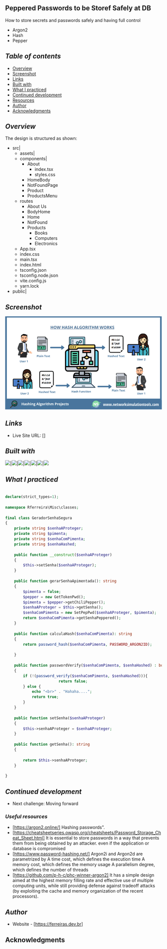 ## Peppered Passwords to be Storef Safely at DB
How to store secrets and passwords safely and having full control
- Argon2
- Hash
- Pepper

## _Table of contents_
- [Overview](#overview)
- [Screenshot](#screenshot)
- [Links](#links)
- [Built with](#built-with)
- [What I practiced](#what-i-practiced)
- [Continued development](#continued-development)
- [Resources](#useful-resources)
- [Author](#author)
- [Acknowledgments](#acknowledgments)
## _Overview_
The design is structured as shown:
- src|
    - assets|
    - components|
        - About
          - index.tsx
          - styles.css
        - HomeBody
        - NotFoundPage
        - Product
        - ProductsMenu
   - routes
        - About Us
        - BodyHome
        - Home
        - NotFound
        - Products
            - Books
            - Computers
            - Electronics
   - App.tsx
   - index.css
   - main.tsx
   - index.html
   - tsconfig.json
   - tsconfig.node.json
   - vite.config.js
   - yarn.lock
- public|

## _Screenshot_
[![](./Hashing-Algorithm-Projects.png)]()
## _Links_
- Live Site URL: [] 
## _Built with_

![](https://ferreiras.dev.br/assets/images/icons/react-router-stacked-color-inverted.svg)|![](https://ferreiras.dev.br/assets/images/icons/react.svg)|![](https://ferreiras.dev.br/assets/images/icons/vite.svg)|![](https://ferreiras.dev.br/assets/images/icons/yarn-title.svg)|![](https://ferreiras.dev.br/assets/images/icons/ts-logo.svg)|![](https://ferreiras.dev.br/assets/images/icons/icons8-javascript.svg)|![](https://ferreiras.dev.br/assets/images/icons/icons8-visual-studio-code.svg)

 ## _What I practiced_
```php

declare(strict_types=1);

namespace Rferreira\Misc\classes;

final class GeradorSenhaSegura
{
    private string $senhaAProteger;
    private string $pimenta;
    private string $senhaComPimenta;
    private string $senhaHashed;

    public function __construct($senhaAProteger)
    {
        $this->setSenha($senhaAProteger);
    }

    public function gerarSenhaApimentada(): string
    {
        $pimenta = false;
        $pepper = new GetTokenPwd();
        $pimenta = $pepper->getChiliPepper();
        $senhaAProteger = $this->getSenha();
        $senhaComPimenta = new SetPepPwd($senhaAProteger, $pimenta);
        return $senhaComPimenta->getSenhaPeppered();
    }

    public function calculaHash($senhaComPimenta): string
    {
        return password_hash($senhaComPimenta, PASSWORD_ARGON2ID);
         
    }

    public function passwordVerify($senhaComPimenta, $senhaHashed) : bool
    {
        if (!(password_verify($senhaComPimenta, $senhaHashed))){
                        return false;
        } else {
            echo "<br>" . "Hahaha....";
            return true;
        }
    }

    public function setSenha($senhaAProteger)
    {
        $this->senhaAProteger = $senhaAProteger;
    }

    public function getSenha(): string
    {

        return $this->senhaAProteger;
    }

}

``` 

## _Continued development_
- Next challenge: Moving forward 
### _Useful resources_
- [https://argon2.online/] Hashing passwords".
- [https://cheatsheetseries.owasp.org/cheatsheets/Password_Storage_Cheat_Sheet.html] It is essential to store passwords in a way that prevents them from being obtained by an attacker. even if the application or database is compromised
- [https://www.password-hashing.net/] Argon2i and Argon2d are parametrized by
A time cost, which defines the execution time
A memory cost, which defines the memory usage
A parallelism degree, which defines the number of threads
- [https://github.com/p-h-c/phc-winner-argon2] It has a simple design aimed at the highest memory filling rate and effective use of multiple computing units, while still providing defense against tradeoff attacks (by exploiting the cache and memory organization of the recent processors).
## _Author_
- Website - [https://ferreiras.dev.br] 
## Acknowledgments